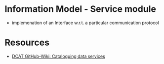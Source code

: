 # Information Model - Service module
- implemenation of an Interface w.r.t. a particular communication protocol

# Resources
- [DCAT GitHub-Wiki: Cataloguing data services](https://github.com/w3c/dxwg/wiki/Cataloguing-data-services)
